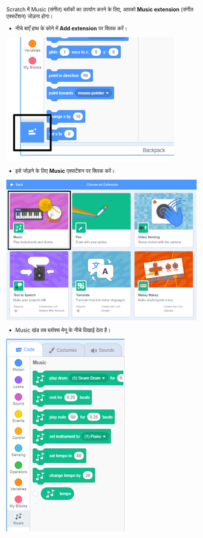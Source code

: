 Scratch में Music (संगीत) ब्लॉकों का उपयोग करने के लिए, आपको **Music extension** (संगीत एक्सटेंशन) जोड़ना होगा।

+ नीचे बाएँ हाथ के कोने में **Add extension** पर क्लिक करें।

![add extension button हाइलाइट किया गया](images/add-extension-annotated.png)

+ इसे जोड़ने के लिए **Music** एक्सटेंशन पर क्लिक करें।

![music extension हाइलाइट किया हुआ](images/click-music-annotated.png)

+ Music खंड तब ब्लॉक्स मेनू के नीचे दिखाई देता है।

![music extension ब्लॉक्स](images/music-extension-blocks.png)